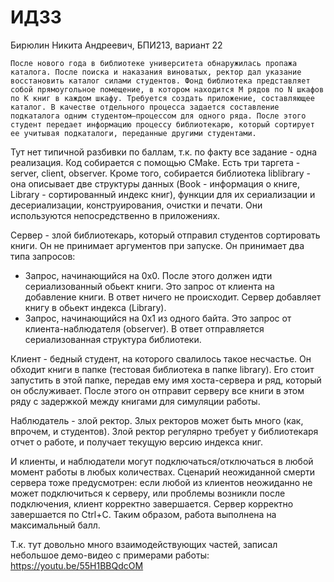 # ИДЗ3
Бирюлин Никита Андреевич, БПИ213, вариант 22

```
После нового года в библиотеке университета обнаружилась пропажа каталога. После поиска и наказания виноватых, ректор дал указание восстановить каталог силами студентов. Фонд библиотека представляет собой прямоугольное помещение, в котором находится M рядов по N шкафов по K книг в каждом шкафу. Требуется создать приложение, составляющее каталог. В качестве отдельного процесса задается составление подкаталога одним студентом–процессом для одного ряда. После этого студент передает информацию процессу библиотекарю, который сортирует ее учитывая подкаталоги, переданные другими студентами.
```

Тут нет типичной разбивки по баллам, т.к. по факту все задание - одна реализация. Код собирается с помощью CMake. Есть три таргета - server, client, observer. Кроме того, собирается библиотека liblibrary - она описывает две структуры данных (Book - информация о книге, Library - сортированный индекс книг), функции для их сериализации и десериализации, конструирования, очистки и печати. Они используются непосредственно в приложениях.

Сервер - злой библиотекарь, который отправил студентов сортировать книги. Он не принимает аргументов при запуске. Он принимает два типа запросов:
* Запрос, начинающийся на 0x0. После этого должен идти сериализованный обьект книги. Это запрос от клиента на добавление книги. В ответ ничего не происходит. Сервер добавляет книгу в обьект индекса (Library).
* Запрос, начинающийся на 0x1 из одного байта. Это запрос от клиента-наблюдателя (observer). В ответ отправляется сериализованная структура библиотеки. 

Клиент - бедный студент, на которого свалилось такое несчастье. Он обходит книги в папке (тестовая библиотека в папке library). Его стоит запустить в этой папке, передав ему имя хоста-сервера и ряд, который он обслуживает. После этого он отправит серверу все книги в этом ряду с задержкой между книгами для симуляции работы.

Наблюдатель - злой ректор. Злых ректоров может быть много (как, впрочем, и студентов). Злой ректор регулярно требует у библиотекаря отчет о работе, и получает текущую версию индекса книг.

И клиенты, и наблюдатели могут подключаться/отключаться в любой момент работы в любых количествах. Сценарий неожиданной смерти сервера тоже предусмотрен: если любой из клиентов неожиданно не может подключиться к серверу, или проблемы возникли после подключения, клиент корректно завершается. Сервер корректно завершается по Ctrl+C. Таким образом, работа выполнена на максимальный балл.

Т.к. тут довольно много взаимодействующих частей, записал небольшое демо-видео с примерами работы: https://youtu.be/55H1BBQdcOM